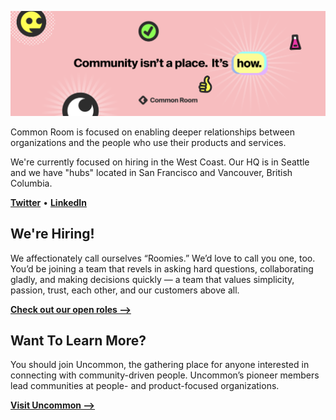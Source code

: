 [![Common Room](https://raw.githubusercontent.com/common-room/.github/main/header.png)](https://commonroom.io)

Common Room is focused on enabling deeper relationships between organizations and the people who use their products and services.

We're currently focused on hiring in the West Coast. Our HQ is in Seattle and we have "hubs" located in San Francisco and Vancouver, British Columbia.

[**Twitter**](https://twitter.com/commonroomhq)  •  [**LinkedIn**](https://www.linkedin.com/company/common-room-hq/)

## We're Hiring!

We affectionately call ourselves “Roomies.” We’d love to call you one, too. You’d be joining a team that revels in asking hard questions, collaborating gladly, and making decisions quickly — a team that values simplicity, passion, trust, each other, and our customers above all.

[**Check out our open roles ⟶**](https://www.commonroom.io/careers/)

## Want To Learn More?

You should join Uncommon, the gathering place for anyone interested in connecting with community-driven people. Uncommon’s pioneer members lead communities at people- and product-focused organizations.

[**Visit Uncommon ⟶**](https://www.commonroom.io/uncommon/)
